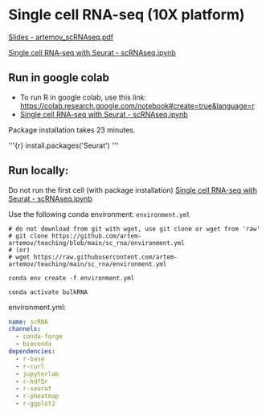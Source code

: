 # Single cell RNA-seq (10X platform)

[Slides - artemov_scRNAseq.pdf](artemov_scRNAseq.pdf)

[Single cell RNA-seq with Seurat - scRNAseq.ipynb](scRNAseq.ipynb)


## Run in google colab
 * To run R in google colab, use this link: https://colab.research.google.com/notebook#create=true&language=r
 * [Single cell RNA-seq with Seurat - scRNAseq.ipynb](scRNAseq.ipynb)

Package installation takes 23 minutes.

'''{r}
install.packages('Seurat')
'''

## Run locally:
Do not run the first cell (with package installation)  [Single cell RNA-seq with Seurat - scRNAseq.ipynb](scRNAseq.ipynb)

Use the following conda environment: ```environment.yml```

```
# do not download from git with wget, use git clone or wget from 'raw'
# git clone https://github.com/artem-artemov/teaching/blob/main/sc_rna/environment.yml
# (or)
# wget https://raw.githubusercontent.com/artem-artemov/teaching/main/sc_rna/environment.yml

conda env create -f environment.yml

conda activate bulkRNA
```


environment.yml:
```yaml
name: scRNA
channels:
  - conda-forge
  - bioconda
dependencies:
  - r-base
  - r-curl
  - jupyterlab
  - r-hdf5r
  - r-seurat
  - r-pheatmap
  - r-ggplot2

```

